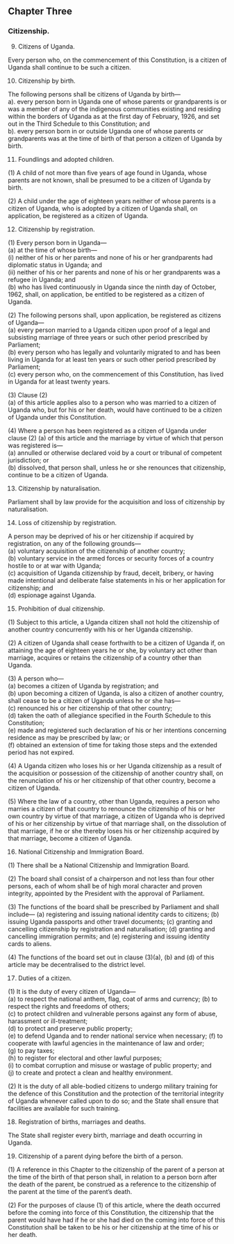 ## Chapter Three

### Citizenship.

9. Citizens of Uganda.

Every person who, on the commencement of this Constitution, is a citizen of
Uganda shall continue to be such a citizen.

10. Citizenship by birth.

The following persons shall be citizens of Uganda by birth—  
 a). every person born in Uganda one of whose parents or
grandparents is or was a member of any of the indigenous
communities existing and residing within the borders of Uganda
as at the first day of February, 1926, and set out in the Third
Schedule to this Constitution; and  
b). every person born in or outside Uganda one of whose parents or
grandparents was at the time of birth of that person a citizen of
Uganda by birth.

11. Foundlings and adopted children.

(1) A child of not more than five years of age found in Uganda,
whose parents are not known, shall be presumed to be a citizen of Uganda by
birth.

(2) A child under the age of eighteen years neither of whose parents
is a citizen of Uganda, who is adopted by a citizen of Uganda shall, on
application, be registered as a citizen of Uganda.

12. Citizenship by registration.

(1) Every person born in Uganda—  
(a) at the time of whose birth—  
(i) neither of his or her parents and none of his or her
grandparents had diplomatic status in Uganda; and  
(ii) neither of his or her parents and none of his or her
grandparents was a refugee in Uganda; and  
(b) who has lived continuously in Uganda since the ninth day of
October, 1962,
shall, on application, be entitled to be registered as a citizen of Uganda.

(2) The following persons shall, upon application, be registered as
citizens of Uganda—  
(a) every person married to a Uganda citizen upon proof of a legal
and subsisting marriage of three years or such other period
prescribed by Parliament;  
(b) every person who has legally and voluntarily migrated to and has
been living in Uganda for at least ten years or such other period
prescribed by Parliament;  
(c) every person who, on the commencement of this Constitution, has
lived in Uganda for at least twenty years.

(3) Clause (2)   
(a) of this article applies also to a person who was
married to a citizen of Uganda who, but for his or her death, would have
continued to be a citizen of Uganda under this Constitution.

(4) Where a person has been registered as a citizen of Uganda under
clause (2) (a) of this article and the marriage by virtue of which that person
was registered is—  
(a) annulled or otherwise declared void by a court or tribunal of
competent jurisdiction; or  
(b) dissolved,
that person shall, unless he or she renounces that citizenship, continue to be
a citizen of Uganda.

13. Citizenship by naturalisation.

Parliament shall by law provide for the acquisition and loss of citizenship by
naturalisation.

14. Loss of citizenship by registration.

A person may be deprived of his or her citizenship if acquired by registration,
on any of the following grounds—  
(a) voluntary acquisition of the citizenship of another country;  
(b) voluntary service in the armed forces or security forces of a
country hostile to or at war with Uganda;  
(c) acquisition of Uganda citizenship by fraud, deceit, bribery, or
having made intentional and deliberate false statements in his or
her application for citizenship; and  
(d) espionage against Uganda.

15. Prohibition of dual citizenship.

(1) Subject to this article, a Uganda citizen shall not hold the
citizenship of another country concurrently with his or her Uganda
citizenship.

(2) A citizen of Uganda shall cease forthwith to be a citizen of
Uganda if, on attaining the age of eighteen years he or she, by voluntary act
other than marriage, acquires or retains the citizenship of a country other than
Uganda.

(3) A person who—  
(a) becomes a citizen of Uganda by registration; and  
(b) upon becoming a citizen of Uganda, is also a citizen of another
country,  
shall cease to be a citizen of Uganda unless he or she has—  
(c) renounced his or her citizenship of that other country;  
(d) taken the oath of allegiance specified in the Fourth Schedule to
this Constitution;  
(e) made and registered such declaration of his or her intentions
concerning residence as may be prescribed by law; or  
(f) obtained an extension of time for taking those steps and the
extended period has not expired.

(4) A Uganda citizen who loses his or her Uganda citizenship as a
result of the acquisition or possession of the citizenship of another country
shall, on the renunciation of his or her citizenship of that other country,
become a citizen of Uganda.

(5) Where the law of a country, other than Uganda, requires a person
who marries a citizen of that country to renounce the citizenship of his or her
own country by virtue of that marriage, a citizen of Uganda who is deprived
of his or her citizenship by virtue of that marriage shall, on the dissolution of
that marriage, if he or she thereby loses his or her citizenship acquired by that
marriage, become a citizen of Uganda.

16. National Citizenship and Immigration Board.

(1) There shall be a National Citizenship and Immigration Board.

(2) The board shall consist of a chairperson and not less than four
other persons, each of whom shall be of high moral character and proven
integrity, appointed by the President with the approval of Parliament.

(3) The functions of the board shall be prescribed by Parliament and
shall include—
(a) registering and issuing national identity cards to citizens;
(b) issuing Uganda passports and other travel documents;
(c) granting and cancelling citizenship by registration and
naturalisation;
(d) granting and cancelling immigration permits; and
(e) registering and issuing identity cards to aliens.

(4) The functions of the board set out in clause (3)(a), (b) and (d) of
this article may be decentralised to the district level.

17. Duties of a citizen.

(1) It is the duty of every citizen of Uganda—  
(a) to respect the national anthem, flag, coat of arms and currency;
(b) to respect the rights and freedoms of others;  
(c) to protect children and vulnerable persons against any form of
abuse, harassment or ill-treatment;  
(d) to protect and preserve public property;  
(e) to defend Uganda and to render national service when necessary;
(f) to cooperate with lawful agencies in the maintenance of law and
order;  
(g) to pay taxes;  
(h) to register for electoral and other lawful purposes;  
(i) to combat corruption and misuse or wastage of public property;
and  
(j) to create and protect a clean and healthy environment.

(2) It is the duty of all able-bodied citizens to undergo military
training for the defence of this Constitution and the protection of the
territorial integrity of Uganda whenever called upon to do so; and the State
shall ensure that facilities are available for such training.

18. Registration of births, marriages and deaths.

The State shall register every birth, marriage and death occurring in Uganda.

19. Citizenship of a parent dying before the birth of a person.

(1) A reference in this Chapter to the citizenship of the parent of a
person at the time of the birth of that person shall, in relation to a person born
after the death of the parent, be construed as a reference to the citizenship of
the parent at the time of the parent’s death.

(2) For the purposes of clause (1) of this article, where the death
occurred before the coming into force of this Constitution, the citizenship that
the parent would have had if he or she had died on the coming into force of
this Constitution shall be taken to be his or her citizenship at the time of his
or her death.
